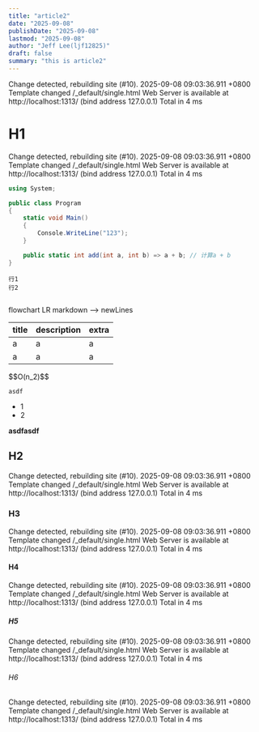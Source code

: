 ```yaml
---
title: "article2"
date: "2025-09-08"
publishDate: "2025-09-08"
lastmod: "2025-09-08"
author: "Jeff Lee(ljf12825)"
draft: false
summary: "this is article2"
---
```

Change detected, rebuilding site (#10).
2025-09-08 09:03:36.911 +0800
Template changed /_default/single.html
Web Server is available at http://localhost:1313/ (bind address 127.0.0.1)
Total in 4 ms
# H1
Change detected, rebuilding site (#10).
2025-09-08 09:03:36.911 +0800
Template changed /_default/single.html
Web Server is available at http://localhost:1313/ (bind address 127.0.0.1)
Total in 4 ms

```cs
using System;

public class Program
{
    static void Main()
    {
        Console.WriteLine("123");
    }

    public static int add(int a, int b) => a + b; // 计算a + b
}
```  
```text
行1
行2
```
```ini
```
<div class="mermaid">
flowchart LR
markdown --> newLines
</div>

| title | description | extra |
| - | - | - |
| a | a | a |
| a | a | a |

<div class="math-left">
    $$O(n_2)$$
</div>

`asdf`

- 1
- 2

**asdfasdf**

## H2
Change detected, rebuilding site (#10).
2025-09-08 09:03:36.911 +0800
Template changed /_default/single.html
Web Server is available at http://localhost:1313/ (bind address 127.0.0.1)
Total in 4 ms
### H3
Change detected, rebuilding site (#10).
2025-09-08 09:03:36.911 +0800
Template changed /_default/single.html
Web Server is available at http://localhost:1313/ (bind address 127.0.0.1)
Total in 4 ms
#### H4
Change detected, rebuilding site (#10).
2025-09-08 09:03:36.911 +0800
Template changed /_default/single.html
Web Server is available at http://localhost:1313/ (bind address 127.0.0.1)
Total in 4 ms
##### H5
Change detected, rebuilding site (#10).
2025-09-08 09:03:36.911 +0800
Template changed /_default/single.html
Web Server is available at http://localhost:1313/ (bind address 127.0.0.1)
Total in 4 ms
###### H6
Change detected, rebuilding site (#10).
2025-09-08 09:03:36.911 +0800
Template changed /_default/single.html
Web Server is available at http://localhost:1313/ (bind address 127.0.0.1)
Total in 4 ms